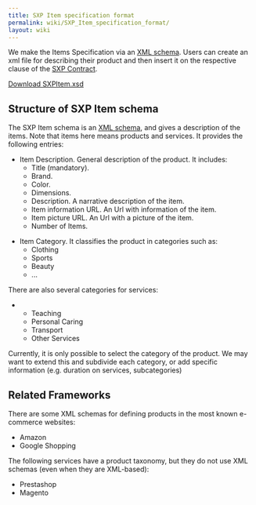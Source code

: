 ```yaml
---
title: SXP Item specification format
permalink: wiki/SXP_Item_specification_format/
layout: wiki
---
```


We make the Items Specification via an [XML schema](/wiki/XSD "wikilink").
Users can create an xml file for describing their product and then
insert it on the respective clause of the [SXP
Contract](/wiki/SXP_Contract "wikilink").

[Download
SXPItem.xsd](https://docs.google.com/file/d/0B4JKZAq0izyxRHV1RFFnUHBYM0k/edit?usp=sharing)

Structure of SXP Item schema
----------------------------

The SXP Item schema is an [XML schema](/wiki/XSD "wikilink"), and gives a
description of the items. Note that items here means products and
services. It provides the following entries:

-   Item Description. General description of the product. It includes:
    -   Title (mandatory).
    -   Brand.
    -   Color.
    -   Dimensions.
    -   Description. A narrative description of the item.
    -   Item information URL. An Url with information of the item.
    -   Item picture URL. An Url with a picture of the item.
    -   Number of Items.

<!-- -->

-   Item Category. It classifies the product in categories such as:
    -   Clothing
    -   Sports
    -   Beauty
    -   ...

There are also several categories for services:

-   -   Teaching
    -   Personal Caring
    -   Transport
    -   Other Services

Currently, it is only possible to select the category of the product. We
may want to extend this and subdivide each category, or add specific
information (e.g. duration on services, subcategories)

Related Frameworks
------------------

There are some XML schemas for defining products in the most known
e-commerce websites:

-   Amazon
-   Google Shopping

The following services have a product taxonomy, but they do not use XML
schemas (even when they are XML-based):

-   Prestashop
-   Magento

